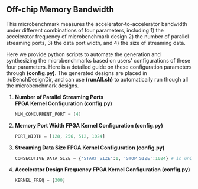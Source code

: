 ## Off-chip Memory Bandwidth
   This microbenchmark measures the accelerator-to-accelerator bandwidth under different combinations of four parameters, including 1) the accelerator frequency of microbenchmark design 2) the number of parallel streaming ports, 3) the data port width, and 4) the size of streaming data.
   
   Here we provide python scripts to automate the generation and synthesizing the microbenchmarks based on users' configurations of these four parameters. Here is a detailed guide on these configuration parameters through **(config.py)**. The generated designs are placed in ./uBenchDesignDir, and can use **(runAll.sh)** to automatically run though all the microbenchmark designs.
   
1. **Number of Parallel Streaming Ports**     
    **FPGA Kernel Configuration (config.py)**
    ```python
    NUM_CONCURRENT_PORT = [4]
    ```
    
2. **Memory Port Width**
    **FPGA Kernel Configuration (config.py)**
    ```python
    PORT_WIDTH = [128, 256, 512, 1024]
    ```
    
3. **Streaming Data Size**
    **FPGA Kernel Configuration (config.py)**
    ```python
    CONSECUTIVE_DATA_SIZE = {'START_SIZE':1, 'STOP_SIZE':1024} # in units of 10MB
    ```

4. **Accelerator Design Frequency**
    **FPGA Kernel Configuration (config.py)**
    ```python
    KERNEL_FREQ = [300]
    ```
